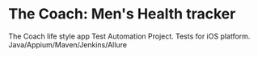 # The Coach: Men's Health tracker
 The Coach life style app Test Automation Project. Tests for iOS platform. 
Java/Appium/Maven/Jenkins/Allure
